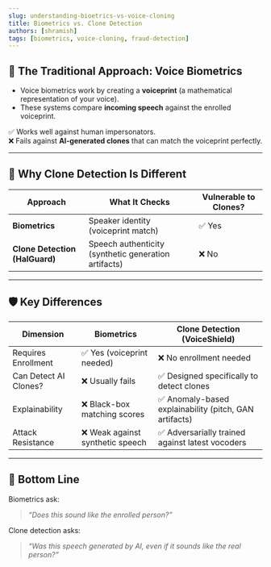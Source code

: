 ```yaml
---
slug: understanding-bioetrics-vs-voice-cloning
title: Biometrics vs. Clone Detection
authors: [shramish]
tags: [biometrics, voice-cloning, fraud-detection]
---
```


## 🎯 The Traditional Approach: Voice Biometrics

- Voice biometrics work by creating a **voiceprint** (a mathematical representation of your voice).
- These systems compare **incoming speech** against the enrolled voiceprint.

✅ Works well against human impersonators.  
❌ Fails against **AI-generated clones** that can match the voiceprint perfectly.

---

## 🧪 Why Clone Detection Is Different

| Approach                | What It Checks                  | Vulnerable to Clones?       |
|-------------------------|----------------------------------|----------------------------|
| **Biometrics**           | Speaker identity (voiceprint match) | ✅ Yes                     |
| **Clone Detection (HalGuard)** | Speech authenticity (synthetic generation artifacts) | ❌ No                     |

---

## 🛡️ Key Differences

| Dimension               | Biometrics                      | Clone Detection (VoiceShield)              |
|-------------------------|----------------------------------|--------------------------------------------|
| Requires Enrollment      | ✅ Yes (voiceprint needed)       | ❌ No enrollment needed                   |
| Can Detect AI Clones?    | ❌ Usually fails                | ✅ Designed specifically to detect clones |
| Explainability           | ❌ Black-box matching scores     | ✅ Anomaly-based explainability (pitch, GAN artifacts) |
| Attack Resistance        | ❌ Weak against synthetic speech | ✅ Adversarially trained against latest vocoders |

---

## 📌 Bottom Line

Biometrics ask:  
> _“Does this sound like the enrolled person?”_

Clone detection asks:  
> _“Was this speech generated by AI, even if it sounds like the real person?”_

